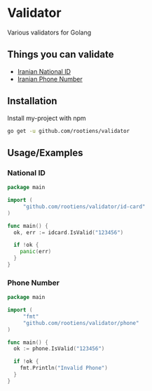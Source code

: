 
# Validator

Various validators for Golang 



## Things you can validate

- [Iranian National ID](https://github.com/rootiens/validator#national-id)
- [Iranian Phone Number](https://github.com/rootiens/validator#phone-number)


## Installation

Install my-project with npm

```bash
go get -u github.com/rootiens/validator
```
    

## Usage/Examples

### National ID

```go
package main

import (
     "github.com/rootiens/validator/id-card"
)

func main() {
  ok, err := idcard.IsValid("123456")

  if !ok {
    panic(err)
  }
}
```

### Phone Number

```go
package main

import (
     "fmt"
     "github.com/rootiens/validator/phone"
)

func main() {
  ok := phone.IsValid("123456")

  if !ok {
    fmt.Println("Invalid Phone")
  }
}
```




